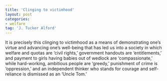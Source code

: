 ```yaml
---
title: 'Clinging to victimhood'
layout: post
categories:
- welfare
tag: 'J. Tucker Alford'
---
```


It is precisely this clinging to victimhood as a means of demonstrating one’s virtue and advancing one’s well-being that has led us into a society in which welfare and quotas are ‘civil rights,’ government handouts are ‘entitlements,’ and payment to girls having babies out of wedlock are ‘compassionate,’ while hard-working, ambitious people are ‘greedy,’ punishment of crime is ‘oppression,’ and an independent thinker who stands for courage and self-reliance is dismissed as an ‘Uncle Tom.’